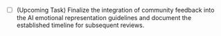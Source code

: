 - [ ] (Upcoming Task) Finalize the integration of community feedback into the AI emotional representation guidelines and document the established timeline for subsequent reviews.